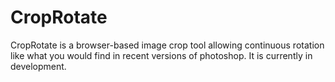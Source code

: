 # CropRotate

CropRotate is a browser-based image crop tool allowing continuous rotation like what you would find
in recent versions of photoshop. It is currently in development.
